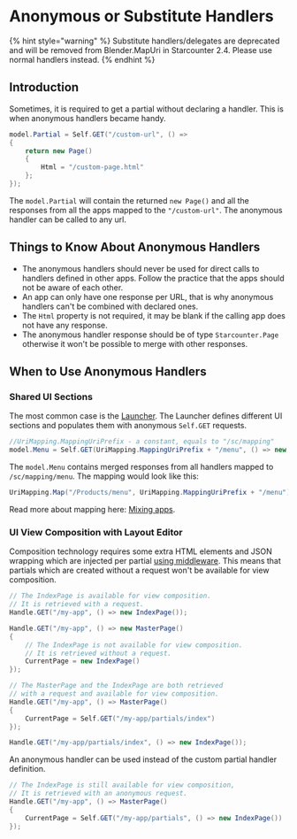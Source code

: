 # Anonymous or Substitute Handlers

{% hint style="warning" %}
Substitute handlers/delegates are deprecated and will be removed from Blender.MapUri in Starcounter 2.4. Please use normal handlers instead.
{% endhint %}

## Introduction

Sometimes, it is required to get a partial without declaring a handler. This is when anonymous handlers became handy.

```csharp
model.Partial = Self.GET("/custom-url", () =>
{
    return new Page()
    {
        Html = "/custom-page.html"
    };
});
```

The `model.Partial` will contain the returned `new Page()` and all the responses from all the apps mapped to the `"/custom-url"`. The anonymous handler can be called to any url.

## Things to Know About Anonymous Handlers

* The anonymous handlers should never be used for direct calls to handlers defined in other apps. Follow the practice that the apps should not be aware of each other.
* An app can only have one response per URL, that is why anonymous handlers can't be combined with declared ones.
* The `Html` property is not required, it may be blank if the calling app does not have any response.
* The anonymous handler response should be of type `Starcounter.Page` otherwise it won't be possible to merge with other responses.

## When to Use Anonymous Handlers

### Shared UI Sections

The most common case is the [Launcher](https://github.com/Starcounter/launcher). The Launcher defines different UI sections and populates them with anonymous `Self.GET` requests.

```csharp
//UriMapping.MappingUriPrefix - a constant, equals to "/sc/mapping"
model.Menu = Self.GET(UriMapping.MappingUriPrefix + "/menu", () => new Page());
```

The `model.Menu` contains merged responses from all handlers mapped to `/sc/mapping/menu`. The mapping would look like this:

```csharp
UriMapping.Map("/Products/menu", UriMapping.MappingUriPrefix + "/menu");
```

Read more about mapping here: [Mixing apps](anonymous-or-substitute-handlers.md).

### UI View Composition with Layout Editor

Composition technology requires some extra HTML elements and JSON wrapping which are injected per partial [using middleware](middleware.md). This means that partials which are created without a request won't be available for view composition.

```csharp
// The IndexPage is available for view composition.
// It is retrieved with a request.
Handle.GET("/my-app", () => new IndexPage());
```

```csharp
Handle.GET("/my-app", () => new MasterPage()
{
    // The IndexPage is not available for view composition.
    // It is retrieved without a request.
    CurrentPage = new IndexPage()
});
```

```csharp
// The MasterPage and the IndexPage are both retrieved
// with a request and available for view composition.
Handle.GET("/my-app", () => MasterPage()
{
    CurrentPage = Self.GET("/my-app/partials/index")
});

Handle.GET("/my-app/partials/index", () => new IndexPage());
```

An anonymous handler can be used instead of the custom partial handler definition.

```csharp
// The IndexPage is still available for view composition,
// It is retrieved with an anonymous request.
Handle.GET("/my-app", () => MasterPage()
{
    CurrentPage = Self.GET("/my-app/partials", () => new IndexPage())
});
```

